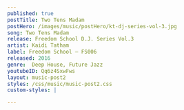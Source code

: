 ```yaml
---
published: true
postTitle: Two Tens Madam
postHero: /images/music/postHero/kt-dj-series-vol-3.jpg
song: Two Tens Madam
release: Freedom School D.J. Series Vol.3
artist: Kaidi Tatham
label: Freedom School ‎– FS006
released: 2016
genre:  Deep House, Future Jazz
youtubeID: Qq6z4SxwFws
layout: music-post2
styles: /css/music/music-post2.css
custom-styles: |

---
```


